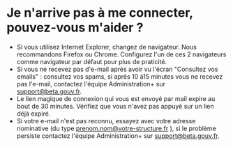 # Je n'arrive pas à me connecter, pouvez-vous m'aider ?

* Si vous utilisez Internet Explorer, changez de navigateur. Nous recommandons Firefox ou Chrome. Configurez l'un de ces 2 navigateurs comme navigateur par défaut pour plus de praticité. 
* Si vous ne recevez pas d'e-mail après avoir vu l'écran "Consultez vos emails" : consultez vos spams, si après 10 à15 minutes vous ne recevez pas l'e-mail, contactez l'équipe Administration+ sur [support@beta.gouv.fr](mailto:support@beta.gouv.fr). 
* Le lien magique de connexion qui vous est envoyé par mail expire au bout de 30 minutes. Vérifiez que vous n'avez pas appuyé sur un lien déjà expiré.  
* Si votre e-mail n'est pas reconnu, essayez avec votre adresse nominative \(du type prenom.nom@votre-structure.fr \), si le problème persiste contactez l'équipe Administration+ sur [support@beta.gouv.fr](mailto:support@beta.gouv.fr).

